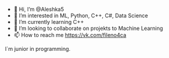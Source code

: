 - 👋 Hi, I’m @Aleshka5
- 👀 I’m interested in ML, Python, C++, C#, Data Science
- 🌱 I’m currently learning C++
- 💞️ I’m looking to collaborate on projekts to Machine Learning
- 📫 How to reach me https://vk.com/fileno4ca

I`m junior in programming.
<!---
Aleshka5/Aleshka5 is a ✨ special ✨ repository because its `README.md` (this file) appears on your GitHub profile.
You can click the Preview link to take a look at your changes.
--->
